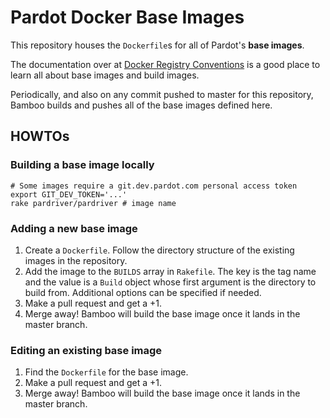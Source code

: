 # Pardot Docker Base Images

This repository houses the `Dockerfile`s for all of Pardot's **base images**.

The documentation over at [Docker Registry Conventions](https://confluence.dev.pardot.com/display/PTechops/Docker+Registry+Conventions) is a good place to learn all about base images and build images.

Periodically, and also on any commit pushed to master for this repository, Bamboo builds and pushes all of the base images defined here.

## HOWTOs

### Building a base image locally

```
# Some images require a git.dev.pardot.com personal access token
export GIT_DEV_TOKEN='...'
rake pardriver/pardriver # image name
```

### Adding a new base image

1. Create a `Dockerfile`. Follow the directory structure of the existing images in the repository.
1. Add the image to the `BUILDS` array in `Rakefile`. The key is the tag name and the value is a `Build` object whose first argument is the directory to build from. Additional options can be specified if needed.
1. Make a pull request and get a +1.
1. Merge away! Bamboo will build the base image once it lands in the master branch.

### Editing an existing base image

1. Find the `Dockerfile` for the base image.
1. Make a pull request and get a +1.
1. Merge away! Bamboo will build the base image once it lands in the master branch.

